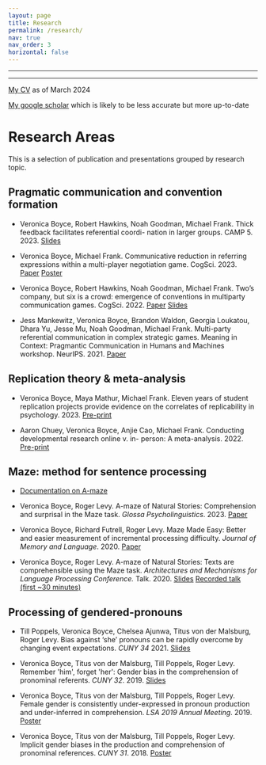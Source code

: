 ```yaml
---
layout: page
title: Research
permalink: /research/
nav: true
nav_order: 3
horizontal: false
---
```


---
---

[My CV](../assets/Boyce_CV.pdf) as of March 2024

[My google scholar](https://scholar.google.com/citations?user=bJ791-QAAAAJ&hl=en) which is likely to be less accurate but more up-to-date

# Research Areas
This is a selection of publication and presentations grouped by research topic. 

## Pragmatic communication and convention formation

- Veronica Boyce, Robert Hawkins, Noah Goodman, Michael Frank. Thick feedback facilitates referential coordi-
nation in larger groups. CAMP 5. 2023. [Slides](https://docs.google.com/presentation/d/1_e1cebDDuoJ_UJSlEkTziPLBDHjrn7tXGYJvQn0b6K8/edit?usp=sharing)

- Veronica Boyce, Michael Frank. Communicative reduction in referring expressions within a multi-player
negotiation game. CogSci. 2023. [Paper](https://escholarship.org/uc/item/8dq8c2s6) [Poster](https://github.com/vboyce/AA-flowers/blob/main/write-ups/cogsci23_poster/document.pdf)

- Veronica Boyce, Robert Hawkins, Noah Goodman, Michael Frank. Two’s company, but six is a crowd: emergence
of conventions in multiparty communication games. CogSci. 2022. [Paper](https://psyarxiv.com/xd7ep/) [Slides](https://docs.google.com/presentation/d/1duVklT44LPrj6jcGf-NIzfQEE6lNelk7juTIS7m2-aA/edit?usp=sharing)

- Jess Mankewitz, Veronica Boyce, Brandon Waldon, Georgia Loukatou, Dhara Yu, Jesse Mu, Noah Goodman, Michael Frank.
Multi-party referential communication in complex strategic games. Meaning in Context:
Pragmantic Communication in Humans and Machines workshop. NeurIPS. 2021. [Paper](https://psyarxiv.com/tfb3d/)

## Replication theory & meta-analysis

- Veronica Boyce, Maya Mathur, Michael Frank. Eleven years of student replication projects provide evidence
on the correlates of replicability in psychology. 2023. [Pre-print](https://psyarxiv.com/dpyn6/)

- Aaron Chuey, Veronica Boyce, Anjie Cao, Michael Frank. Conducting developmental research online v. in-
person: A meta-analysis. 2022. [Pre-print](https://psyarxiv.com/qc6fw/)

## Maze: method for sentence processing

- [Documentation on A-maze](https://vboyce.github.io/Maze/)
 
- Veronica Boyce, Roger Levy. A-maze of Natural Stories: Comprehension and surprisal in the Maze
task. *Glossa Psycholinguistics*. 2023. [Paper](https://escholarship.org/uc/item/6vh9d8zm)

- Veronica Boyce, Richard Futrell, Roger Levy. Maze Made Easy: Better and easier measurement of incremental processing difficulty. *Journal of Memory and Language*. 2020. [Paper](https://psyarxiv.com/b7nqd/)

- Veronica Boyce, Roger Levy.  A-maze of Natural Stories: Texts are comprehensible using the Maze task. *Architectures and Mechanisms for Language Processing Conference.* Talk. 2020. [Slides](https://github.com/vboyce/amaze-natural-stories/blob/master/amlap_2020_talk.pdf) [Recorded talk (first ~30 minutes)](https://www.twitch.tv/videos/734922554)


## Processing of gendered-pronouns

- Till Poppels, Veronica Boyce, Chelsea Ajunwa, Titus von der Malsburg, Roger Levy. Bias against ‘she’ pronouns can be rapidly overcome by changing event expectations. *CUNY 34* 2021. [Slides](https://tpoppels.github.io/files/2021-poppels-boyce-ajunwa-vondermalsburg-levy-cuny-slides.pdf)

- Veronica Boyce, Titus von der Malsburg, Till Poppels, Roger Levy. Remember 'him', forget 'her': Gender bias in the comprehension of pronominal referents. *CUNY 32*. 2019. [Slides](https://osf.io/utxbd/)

- Veronica Boyce, Titus von der Malsburg, Till Poppels, Roger Levy. Female gender is consistently under-expressed in pronoun production and under-inferred in comprehension. *LSA 2019 Annual Meeting*. 2019. [Poster](https://osf.io/r9mys/)

- Veronica Boyce, Titus von der Malsburg, Till Poppels, Roger Levy. Implicit gender biases in the production and comprehension of pronominal references. *CUNY 31*. 2018. [Poster](https://osf.io/hnsdb/)

